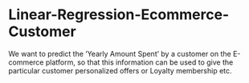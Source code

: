 # Linear-Regression-Ecommerce-Customer
We want to predict the ‘Yearly Amount Spent’ by a customer on the E-commerce platform, so that this information can be used to give the particular customer personalized offers or Loyalty membership etc.
